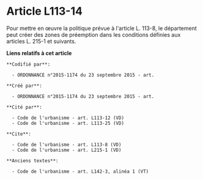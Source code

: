 # Article L113-14

Pour mettre en œuvre la politique prévue à l'article L. 113-8, le département peut créer des zones de préemption dans les
conditions définies aux articles L. 215-1 et suivants.

**Liens relatifs à cet article**

	**Codifié par**:

	  - ORDONNANCE n°2015-1174 du 23 septembre 2015 - art.

	**Créé par**:

	  - ORDONNANCE n°2015-1174 du 23 septembre 2015 - art.

	**Cité par**:

	  - Code de l'urbanisme - art. L113-12 (VD)
	  - Code de l'urbanisme - art. L113-25 (VD)

	**Cite**:

	  - Code de l'urbanisme - art. L113-8 (VD)
	  - Code de l'urbanisme - art. L215-1 (VD)

	**Anciens textes**:

	  - Code de l'urbanisme - art. L142-3, alinéa 1 (VT)
